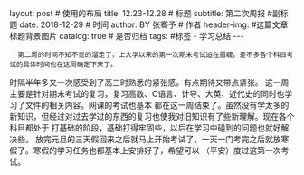 layout:     post   				    # 使用的布局
	title:      12.23-12.28 				# 标题 
	subtitle:   第二次周报 #副标题
	date:       2018-12-29 				# 时间
	author:    BY 张骞予		# 作者
	header-img: #这篇文章标题背景图片
	catalog: true 						# 是否归档
	tags:								#标签
	    - 学习总结
	---
	
	  第二周的时间不知不觉的溜走了，上大学以来的第一次期末考试迫在眉睫。差不多各个科目考试的具体时间也在这周确定下来了。
  时隔半年多又一次感受到了高三时熟悉的紧张感。有点期待又带点紧张。
	  这一周主要是针对期末考试的复习，复习高数、C语言、计导、大英、近代史的同时也学习了文件的相关内容。网课的考试也基本
  都在这一周结束了。虽然没有学太多的新知识，但经过对过去学过的东西的复习也使我对旧知识有了些新理解。现在各个科目都处于
  打基础的阶段，基础打得牢固些，以后在学习中碰到的问题也就好解决些。
	  放完元旦的三天假回来之后就马上开始考试了，一天一门考完之后就放寒假了。寒假的学习任务也都基本上安排好了，希望可以
  （平安）度过这第一次考试。
